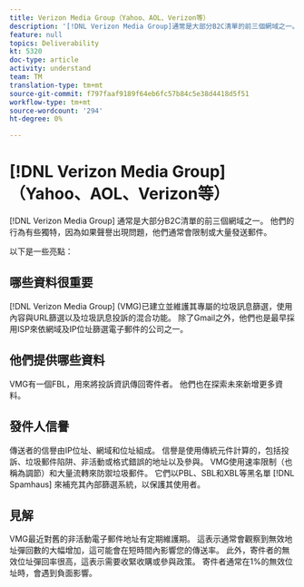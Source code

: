```yaml
---
title: Verizon Media Group（Yahoo、AOL、Verizon等）
description: '[!DNL Verizon Media Group]通常是大部分B2C清單的前三個網域之一。 他們的行為有些獨特，因為如果聲譽出現問題，他們通常會限制或大量發送郵件。'
feature: null
topics: Deliverability
kt: 5320
doc-type: article
activity: understand
team: TM
translation-type: tm+mt
source-git-commit: f797faaf9189f64eb6fc57b84c5e38d4418d5f51
workflow-type: tm+mt
source-wordcount: '294'
ht-degree: 0%

---
```



# [!DNL Verizon Media Group]（Yahoo、AOL、Verizon等）

[!DNL Verizon Media Group] 通常是大部分B2C清單的前三個網域之一。 他們的行為有些獨特，因為如果聲譽出現問題，他們通常會限制或大量發送郵件。

以下是一些亮點：

## 哪些資料很重要

[!DNL Verizon Media Group] (VMG)已建立並維護其專屬的垃圾訊息篩選，使用內容與URL篩選以及垃圾訊息投訴的混合功能。 除了Gmail之外，他們也是最早採用ISP來依網域及IP位址篩選電子郵件的公司之一。

## 他們提供哪些資料

VMG有一個FBL，用來將投訴資訊傳回寄件者。 他們也在探索未來新增更多資料。

## 發件人信譽

傳送者的信譽由IP位址、網域和位址組成。 信譽是使用傳統元件計算的，包括投訴、垃圾郵件陷阱、非活動或格式錯誤的地址以及參與。 VMG使用速率限制（也稱為調節）和大量流轉來防禦垃圾郵件。 它們以PBL、SBL和XBL等黑名單 [!DNL Spamhaus] 來補充其內部篩選系統，以保護其使用者。

## 見解

VMG最近對舊的非活動電子郵件地址有定期維護期。 這表示通常會觀察到無效地址彈回數的大幅增加，這可能會在短時間內影響您的傳送率。 此外，寄件者的無效位址彈回率很高，這表示需要收緊收購或參與政策。 寄件者通常在1%的無效位址時，會遇到負面影響。
